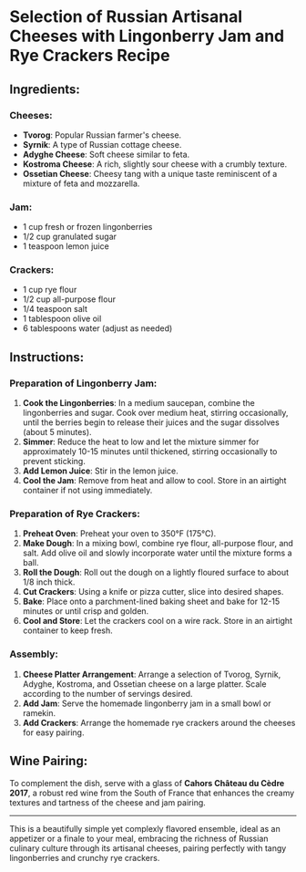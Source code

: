 # Selection of Russian Artisanal Cheeses with Lingonberry Jam and Rye Crackers Recipe

## Ingredients:

### Cheeses:
- **Tvorog**: Popular Russian farmer's cheese.
- **Syrnik**: A type of Russian cottage cheese.
- **Adyghe Cheese**: Soft cheese similar to feta.
- **Kostroma Cheese**: A rich, slightly sour cheese with a crumbly texture.
- **Ossetian Cheese**: Cheesy tang with a unique taste reminiscent of a mixture of feta and mozzarella.

### Jam:
- 1 cup fresh or frozen lingonberries
- 1/2 cup granulated sugar
- 1 teaspoon lemon juice

### Crackers:
- 1 cup rye flour
- 1/2 cup all-purpose flour
- 1/4 teaspoon salt
- 1 tablespoon olive oil
- 6 tablespoons water (adjust as needed)

## Instructions:

### Preparation of Lingonberry Jam:
1. **Cook the Lingonberries**: In a medium saucepan, combine the lingonberries and sugar. Cook over medium heat, stirring occasionally, until the berries begin to release their juices and the sugar dissolves (about 5 minutes).
2. **Simmer**: Reduce the heat to low and let the mixture simmer for approximately 10-15 minutes until thickened, stirring occasionally to prevent sticking.
3. **Add Lemon Juice**: Stir in the lemon juice.
4. **Cool the Jam**: Remove from heat and allow to cool. Store in an airtight container if not using immediately.

### Preparation of Rye Crackers:
1. **Preheat Oven**: Preheat your oven to 350°F (175°C).
2. **Make Dough**: In a mixing bowl, combine rye flour, all-purpose flour, and salt. Add olive oil and slowly incorporate water until the mixture forms a ball.
3. **Roll the Dough**: Roll out the dough on a lightly floured surface to about 1/8 inch thick.
4. **Cut Crackers**: Using a knife or pizza cutter, slice into desired shapes.
5. **Bake**: Place onto a parchment-lined baking sheet and bake for 12-15 minutes or until crisp and golden.
6. **Cool and Store**: Let the crackers cool on a wire rack. Store in an airtight container to keep fresh.

### Assembly:
1. **Cheese Platter Arrangement**: Arrange a selection of Tvorog, Syrnik, Adyghe, Kostroma, and Ossetian cheese on a large platter. Scale according to the number of servings desired.
2. **Add Jam**: Serve the homemade lingonberry jam in a small bowl or ramekin.
3. **Add Crackers**: Arrange the homemade rye crackers around the cheeses for easy pairing.

## Wine Pairing:
To complement the dish, serve with a glass of **Cahors Château du Cèdre 2017**, a robust red wine from the South of France that enhances the creamy textures and tartness of the cheese and jam pairing.

---

This is a beautifully simple yet complexly flavored ensemble, ideal as an appetizer or a finale to your meal, embracing the richness of Russian culinary culture through its artisanal cheeses, pairing perfectly with tangy lingonberries and crunchy rye crackers.